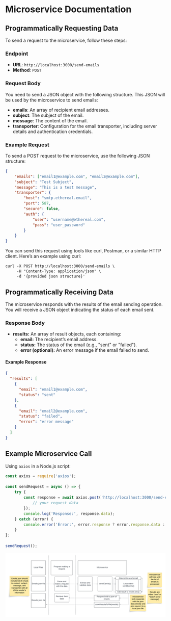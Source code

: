 # Microservice Documentation

## Programmatically Requesting Data

To send a request to the microservice, follow these steps:

### Endpoint

- **URL**: `http://localhost:3000/send-emails`
- **Method**: `POST`

### Request Body

You need to send a JSON object with the following structure. This JSON will be used by the microservice to send emails:

- **emails**: An array of recipient email addresses.
- **subject**: The subject of the email.
- **message**: The content of the email.
- **transporter**: Configuration for the email transporter, including server details and authentication credentials.

### Example Request

To send a POST request to the microservice, use the following JSON structure:

```json
{
    "emails": ["email1@example.com", "email2@example.com"],
    "subject": "Test Subject",
    "message": "This is a test message",
    "transporter": {
        "host": "smtp.ethereal.email",
        "port": 587,
        "secure": false,
        "auth": {
            "user": "username@ethereal.com",
            "pass": "user_password"
        }
    }
}
```

You can send this request using tools like curl, Postman, or a similar HTTP client. Here’s an example using curl:
```
curl -X POST http://localhost:3000/send-emails \
     -H "Content-Type: application/json" \
     -d '{provided json structure}'
```

## Programmatically Receiving Data

The microservice responds with the results of the email sending operation. You will receive a JSON object indicating the status of each email sent.

### Response Body

- **results:** An array of result objects, each containing:
  - **email:** The recipient’s email address.
  - **status:** The status of the email (e.g., "sent" or "failed").
  - **error (optional):** An error message if the email failed to send.

#### Example Response

```json
{
  "results": [
    {
      "email": "email1@example.com",
      "status": "sent"
    },
    {
      "email": "email2@example.com",
      "status": "failed",
      "error": "error message"
    }
  ]
}
```

## Example Microservice Call

Using `axios` in a Node.js script:

```javascript
const axios = require('axios');

const sendRequest = async () => {
    try {
        const response = await axios.post('http://localhost:3000/send-emails', {
            // your request data
        });
        console.log('Response:', response.data);
    } catch (error) {
        console.error('Error:', error.response ? error.response.data : error.message);
    }
};

sendRequest();
```
![UML sequence diagram](NodeMailerDiagram.png)

